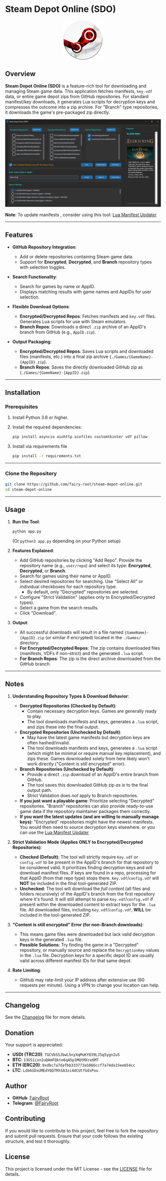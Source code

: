 # Steam Depot Online (SDO)

<div align="center">
  <img src="imgs/app.png" alt="SDO Logo" width="128" height="128">
</div>

## Overview

**Steam Depot Online (SDO)** is a feature-rich tool for downloading and managing Steam game data. This application fetches manifests, `key.vdf` data, or entire game depot zips from GitHub repositories. For standard manifest/key downloads, it generates Lua scripts for decryption keys and compresses the outcome into a zip archive. For "Branch" type repositories, it downloads the game's pre-packaged zip directly.

<div align="center">
  <img src="imgs/ui.png" alt="SDO UI">
</div>

**Note**: To update manifests , consider using this tool:
[Lua Manifest Updater](https://github.com/fairy-root/lua-manifest-updater)

---

## Features

- **GitHub Repository Integration**:
  - Add or delete repositories containing Steam game data.
  - Support for **Encrypted**, **Decrypted**, and **Branch** repository types with selection toggles.

- **Search Functionality**:
  - Search for games by name or AppID.
  - Displays matching results with game names and AppIDs for user selection.

- **Flexible Download Options**:
  - **Encrypted/Decrypted Repos**: Fetches manifests and `key.vdf` files. Generates Lua scripts for use with Steam emulators.
  - **Branch Repos**: Downloads a direct `.zip` archive of an AppID's branch from GitHub (e.g., `AppID.zip`).

- **Output Packaging**:
  - **Encrypted/Decrypted Repos**: Saves Lua scripts and downloaded files (manifests, etc.) into a final zip archive (`./Games/{GameName}-{AppID}.zip`).
  - **Branch Repos**: Saves the directly downloaded GitHub zip as (`./Games/{GameName}-{AppID}.zip`).

---

## Installation

### Prerequisites

1.  Install Python 3.8 or higher.
2.  Install the required dependencies:

    ```bash
    pip install asyncio aiohttp aiofiles customtkinter vdf pillow
    ```

3. Install via requirements file

    ```bash
    pip install -r requirements.txt
    ```

---


### Clone the Repository

```bash
git clone https://github.com/fairy-root/steam-depot-online.git
cd steam-depot-online
```

---

## Usage

1.  **Run the Tool**:

    ```bash
    python app.py
    ```
    (Or `python3 app.py` depending on your Python setup)

2.  **Features Explained**:
    - Add GitHub repositories by clicking "Add Repo". Provide the repository name (e.g., `user/repo`) and select its type: **Encrypted**, **Decrypted**, or **Branch**.
    - Search for games using their name or AppID.
    - Select desired repositories for searching. Use "Select All" or individual checkboxes for each repository type.
        - By default, only "Decrypted" repositories are selected.
    - Configure "Strict Validation" (applies only to Encrypted/Decrypted types).
    - Select a game from the search results.
    - Click "Download".

3.  **Output**:
    - All successful downloads will result in a file named `{GameName}-{AppID}.zip` (or similar if encrypted) located in the `./Games/` directory.
    - **For Encrypted/Decrypted Repos**: The zip contains downloaded files (manifests, VDFs if non-strict) and the generated `.lua` script.
    - **For Branch Repos**: The zip is the direct archive downloaded from the GitHub branch.

---

## Notes

1.  **Understanding Repository Types & Download Behavior**:

    -   **Decrypted Repositories (Checked by Default)**:
        -   Contain necessary decryption keys. Games are generally ready to play.
        -   The tool downloads manifests and keys, generates a `.lua` script, and zips these into the final output.
    -   **Encrypted Repositories (Unchecked by Default)**:
        -   May have the latest game manifests but decryption keys are often hashed/invalid.
        -   The tool downloads manifests and keys, generates a `.lua` script (which might be minimal or require manual key replacement), and zips these. Games downloaded solely from here likely won't work directly ("Content is still encrypted" error).
    -   **Branch Repositories (Unchecked by Default)**:
        -   Provide a direct `.zip` download of an AppID's entire branch from GitHub.
        -   The tool saves this downloaded GitHub zip *as is* to the final output path.
        -   Strict Validation does *not* apply to Branch repositories.
    -   **If you just want a playable game**: Prioritize selecting "Decrypted" repositories. "Branch" repositories can also provide ready-to-use game data if the repository maintainer packages them correctly.
    -   **If you want the latest updates (and are willing to manually manage keys)**: "Encrypted" repositories might have the newest manifests. You would then need to source decryption keys elsewhere. or you can use the [Lua Manifest Updater](https://github.com/fairy-root/lua-manifest-updater)

2.  **Strict Validation Mode (Applies ONLY to Encrypted/Decrypted Repositories)**:
    -   **Checked (Default)**: The tool will strictly require `Key.vdf` or `config.vdf` to be present in the AppID's branch for that repository to be considered valid. It prioritizes finding decryption keys and will download manifest files. If keys are found in a repo, processing for that AppID (from that repo type) stops there. `Key.vdf`/`config.vdf` will **NOT** be included in the final tool-generated ZIP.
    -   **Unchecked**: The tool will download the *full content* (all files and folders recursively) of the AppID's branch from the first repository where it's found. It will still attempt to parse `Key.vdf`/`config.vdf` if present within the downloaded content to extract keys for the `.lua` file. All downloaded files, including `Key.vdf`/`config.vdf`, **WILL** be included in the tool-generated ZIP.

3.  **"Content is still encrypted" Error (for non-Branch downloads)**:
    -   This means game files were downloaded but lack valid decryption keys in the generated `.lua` file.
    -   **Possible Solutions**: Try finding the game in a "Decrypted" repository, or manually source and replace the `DecryptionKey` values in the `.lua` file. Decryption keys for a specific depot ID are usually valid across different manifest IDs for that same depot.

4.  **Rate Limiting**:
    -   GitHub may rate-limit your IP address after extensive use (60 requests per minute). Using a VPN to change your location can help.

---

## Changelog

See the [Changelog](changelog.md) file for more details.

## Donation

Your support is appreciated:

-   **USDt (TRC20)**: `TGCVbSSJbwL5nyXqMuKY839LJ5q5ygn2uS`
-   **BTC**: `13GS1ixn2uQAmFQkte6qA5p1MQtMXre6MT`
-   **ETH (ERC20)**: `0xdbc7a7dafbb333773a5866ccf7a74da15ee654cc`
-   **LTC**: `Ldb6SDxUMEdYQQfRhSA3zi4dCUtfUdsPou`

## Author

-   **GitHub**: [FairyRoot](https://github.com/fairy-root)
-   **Telegram**: [@FairyRoot](https://t.me/FairyRoot)

## Contributing

If you would like to contribute to this project, feel free to fork the repository and submit pull requests. Ensure that your code follows the existing structure, and test it thoroughly.

## License

This project is licensed under the MIT License - see the [LICENSE](LICENSE) file for details.